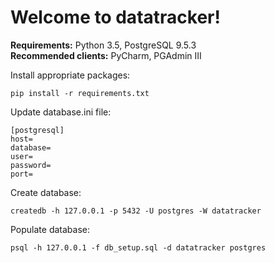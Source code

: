 # Welcome to datatracker!

**Requirements:** Python 3.5, PostgreSQL 9.5.3  
**Recommended clients:** PyCharm, PGAdmin III  

Install appropriate packages:

```
pip install -r requirements.txt
```

Update database.ini file:

```
[postgresql]
host=
database=
user=
password=
port=
```

Create database:

```
createdb -h 127.0.0.1 -p 5432 -U postgres -W datatracker
```

Populate database:

```
psql -h 127.0.0.1 -f db_setup.sql -d datatracker postgres
```

